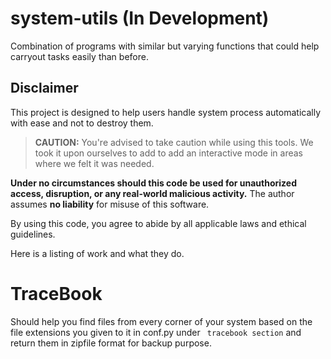 # system-utils (In Development)
Combination of programs with similar but varying functions that could
help carryout tasks easily than before. 

## Disclaimer

This project is designed to help users handle system process automatically with ease and not to destroy them.
>**CAUTION:** You're advised to take caution while using this tools. We took it upon ourselves to add
>to add an interactive mode in areas where we felt it was needed.


**Under no circumstances should this code be used for unauthorized access, disruption, or any real-world malicious activity.** The author assumes **no liability** for misuse of this software.

By using this code, you agree to abide by all applicable laws and ethical guidelines.

Here is a listing of work and what they do.
# TraceBook
Should help you find files from every corner of your system based on
the file extensions you given to it in conf.py under ``` tracebook section```
and return them in zipfile format for backup purpose.

